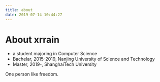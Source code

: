 ```yaml
---
title: about
date: 2019-07-14 10:44:27
---
```


# About xrrain

* a student majoring in Computer Science
* Bachelar, 2015-2019, Nanjing University of Science and Technology
* Master, 2019-, ShanghaiTech University

One person like freedom.